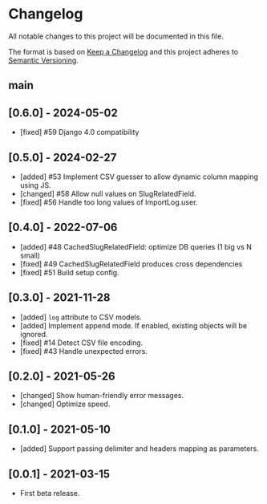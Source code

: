 # Changelog
All notable changes to this project will be documented in this file.

The format is based on [Keep a Changelog](http://keepachangelog.com/en/1.0.0/)
and this project adheres to [Semantic Versioning](http://semver.org/spec/v2.0.0.html).

## main

## [0.6.0] - 2024-05-02
- [fixed] #59 Django 4.0 compatibility

## [0.5.0] - 2024-02-27
- [added] #53 Implement CSV guesser to allow dynamic column mapping using JS.
- [changed] #58 Allow null values on SlugRelatedField.
- [fixed] #56 Handle too long values of ImportLog.user.

## [0.4.0] - 2022-07-06
- [added] #48 CachedSlugRelatedField: optimize DB queries (1 big vs N small)
- [fixed] #49 CachedSlugRelatedField produces cross dependencies
- [fixed] #51 Build setup config.

## [0.3.0] - 2021-11-28
- [added] `log` attribute to CSV models.
- [added] Implement append mode. If enabled, existing objects will be ignored.
- [fixed] #14 Detect CSV file encoding.
- [fixed] #43 Handle unexpected errors.

## [0.2.0] - 2021-05-26
- [changed] Show human-friendly error messages.
- [changed] Optimize speed.

## [0.1.0] - 2021-05-10
- [added] Support passing delimiter and headers mapping as parameters.

## [0.0.1] - 2021-03-15
- First beta release.

